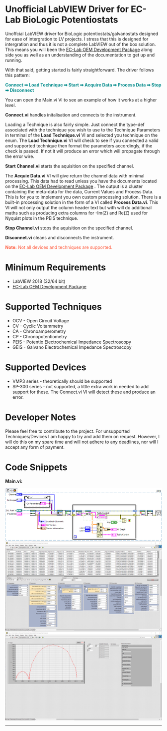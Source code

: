 # Unofficial LabVIEW Driver for EC-Lab BioLogic Potentiostats
Unoffcial LabVIEW driver for BioLogic potentiostats/galvanostats designed for ease of intergration to LV projects. I stress that this is designed for intergration and thus it is not a complete LabVIEW out of the box solution. This means you will been the [EC-Lab OEM Development Package](https://www.biologic.net/support-software/ec-lab-oem-development-package/) along side you as well as an understanding of the documentation to get up and running. 

With that said, getting started is fairly straightforward. The driver follows this pattern:

<b><font color="DarkCyan"> Connect ➡ Load Technique ➡ Start ➡ Acquire Data ➡ Process Data ➡ Stop ➡ Disconnect</font></b>

You can open the Main.vi VI to see an example of how it works at a higher level.

**Connect.vi** handles initalisation and connects to the instrument.

Loading a Technique is also fairly simple. Just connect the type-def associated with the technique you wish to use to the Technique Parameters in terminal of the **Load Technique.vi** VI and selected you technique on the enum. The **Load Technique.vi** VI will check to see if you connected a valid and supported technique then format the parameters accordingly, if the check is passed. If not it will produce an error which will propagate through the error wire. 

**Start Channel.vi** starts the aquisition on the specified channel.

The **Acquie Data.vi** VI will give return the channel data with minimal processing. This data had to read unless you have the documents located on the [EC-Lab OEM Development Package](https://www.biologic.net/support-software/ec-lab-oem-development-package/) . The output is a cluster containing the meta-data for the data, Current Values and Process Data. This is for you to implement you own custom processing solution. There is a built-in processing solution in the form of a VI called **Process Data.vi**. This VI will not only output the column header text but with will do additional maths such as producing extra columns for -Im(Z) and Re(Z) used for Nyquist plots in the PEIS technique.

**Stop Channel.vi** stops the aquisition on the specified channel.

**Disconnet.vi** cleans and disconnects the instrument.

<font color="Tomato">**Note:** Not all devices and techniques are supported.</font>

# Minimum Requirements
* LabVIEW 2018 (32/64 bit)
* [EC-Lab OEM Development Package](https://www.biologic.net/support-software/ec-lab-oem-development-package/)

# Supported Techniques
* OCV - Open Circuit Voltage
* CV - Cyclic Voltammetry
* CA - Chronoamperometry
* CP - Chronopotentiometry
* PEIS - Potentio Electrochemical Impedance Spectroscopy
* GEIS - Galvano Electrochemical Impedance Spectroscopy

# Supported Devices

* VMP3 series - theoretically should be supported
* SP-300 series - not supported, a little extra work in needed to add support for these. The Connect.vi VI will detect these and produce an error. 

# Developer Notes

Please feel free to contribute to the project. For unsupported Techniques/Devices I am happy to try and add them on request. However, I will do this on my spare time and will not adhere to any deadlines, nor will I accept any form of payment.

# Code Snippets

 **Main.vi:**



![Block Diagram](./assets/images/main.vi-block-diagram.png)
![Front Panel](./assets/images/main.vi-1.png)
![Front Panel](./assets/images/main.vi-2.png)

- - - -
